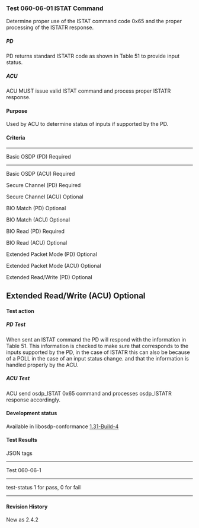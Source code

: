 ### Test 060-06-01 ISTAT Command 

Determine proper use of the ISTAT command code 0x65 and the proper
processing of the ISTATR response.

##### PD

PD returns standard ISTATR code as shown in Table 51 to provide input
status.

##### ACU

ACU MUST issue valid ISTAT command and process proper ISTATR response.

#### Purpose

Used by ACU to determine status of inputs if supported by the PD.

#### Criteria

  -----------------------------------------------------------------------
  Basic OSDP (PD)                     Required
  ----------------------------------- -----------------------------------
  Basic OSDP (ACU)                    Required

  Secure Channel (PD)                 Required

  Secure Channel (ACU)                Optional

  BIO Match (PD)                      Optional

  BIO Match (ACU)                     Optional

  BIO Read (PD)                       Required

  BIO Read (ACU)                      Optional

  Extended Packet Mode (PD)           Optional

  Extended Packet Mode (ACU)          Optional

  Extended Read/Write (PD)            Optional

  Extended Read/Write (ACU)           Optional
  -----------------------------------------------------------------------

#### Test action

##### PD Test

When sent an ISTAT command the PD will respond with the information in
Table 51. This information is checked to make sure that corresponds to
the inputs supported by the PD, in the case of ISTATR this can also be
because of a POLL in the case of an input status change. and that the
information is handled properly by the ACU.

##### ACU Test

ACU send osdp_ISTAT 0x65 command and processes osdp_ISTATR response
accordingly.

#### Development status

Available in libosdp-conformance
[1.31-Build-4](https://github.com/Security-Industry-Association/libosdp-conformance/releases/tag/1.31-4)

#### Test Results

JSON tags

  -----------------------------------------------------------------------
  Test                                060-06-1
  ----------------------------------- -----------------------------------
  test-status                         1 for pass, 0 for fail

  -----------------------------------------------------------------------

#### Revision History

New as 2.4.2

#### 
